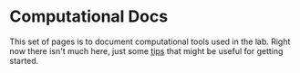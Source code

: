 # Computational Docs

This set of pages is to document computational tools used in the lab. Right now there isn't much here, just some [tips](tips-and-tricks.md) that might be useful for getting started.

